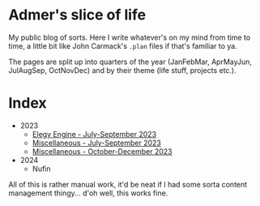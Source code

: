 
# Admer's slice of life

My public blog of sorts. Here I write whatever's on my mind from time to time, a little bit like John Carmack's `.plan` files if that's familiar to ya.

The pages are split up into quarters of the year (JanFebMar, AprMayJun, JulAugSep, OctNovDec) and by their theme (life stuff, projects etc.).

# Index

* 2023
	* [Elegy Engine - July-September 2023](pages/2023-q3-elegy.md)
	* [Miscellaneous - July-September 2023](pages/2023-q3-misc.md)
	* [Miscellaneous - October-December 2023](pages/2023-q4-misc.md)
* 2024
	* Nufin

All of this is rather manual work, it'd be neat if I had some sorta content management thingy... d'oh well, this works fine.
